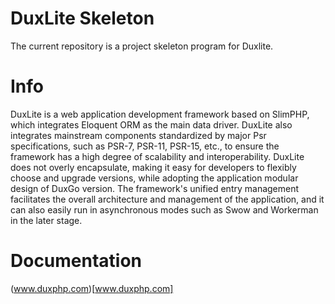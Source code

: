 # DuxLite Skeleton

The current repository is a project skeleton program for Duxlite.

# Info

DuxLite is a web application development framework based on SlimPHP, which integrates Eloquent ORM as the main data driver. DuxLite also integrates mainstream components standardized by major Psr specifications, such as PSR-7, PSR-11, PSR-15, etc., to ensure the framework has a high degree of scalability and interoperability. DuxLite does not overly encapsulate, making it easy for developers to flexibly choose and upgrade versions, while adopting the application modular design of DuxGo version. The framework's unified entry management facilitates the overall architecture and management of the application, and it can also easily run in asynchronous modes such as Swow and Workerman in the later stage.

# Documentation

(www.duxphp.com)[www.duxphp.com]
